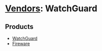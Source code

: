 # [Vendors](README.md): WatchGuard

## Products

- [WatchGuard](../products/b2f99a76-0771-49bf-9a89-d3e69370806e.md)
- [Fireware](../products/14aa46d3-0710-44b6-9ce3-0a6b8f36b076.md)
